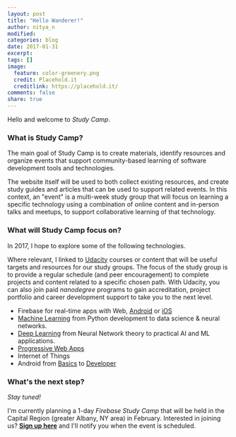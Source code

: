 ```yaml
---
layout: post
title: "Hello Wanderer!"
author: nitya_n
modified:
categories: blog
date: 2017-01-31
excerpt:
tags: []
image:
  feature: color-greenery.png
  credit: Placehold.it
  creditlink: https://placehold.it/
comments: false
share: true
---
```


Hello and welcome to _Study Camp_.

### What is Study Camp?

The main goal of Study Camp is to create materials, identify resources and organize events that support community-based learning of software development tools and technologies.

The website itself will be used to both collect existing resources, and create study guides and articles that can be used to support related events. In this context, an "event" is a multi-week study group that will focus on learning a specific technology using a combination of online content and in-person talks and meetups, to support collaborative learning of that technology.

### What will Study Camp focus on?

In 2017, I hope to explore some of the following technologies. 

Where relevant, I linked to [Udacity](http://www.udacity.com) courses or content that will be useful targets and resources for our study groups. The focus of the study group is to provide a regular schedule (and peer encouragement) to complete projects and content related to a specific chosen path. With Udacity, you can also join paid _nanodegree_ programs to gain accreditation, project portfolio and career development support to take you to the next level.

 * Firebase for real-time apps with Web, [Android](https://www.udacity.com/course/firebase-in-a-weekend-by-google-android--ud0352) or [iOS](https://www.udacity.com/course/firebase-in-a-weekend-by-google-ios--ud0351)
 * [Machine Learning](https://www.udacity.com/course/machine-learning-engineer-nanodegree--nd009) from Python development to data science & neural networks.
 * [Deep Learning](https://www.udacity.com/course/deep-learning-nanodegree-foundation--nd101) from Neural Network theory to practical AI and ML applications.
 * [Progressive Web Apps](https://www.udacity.com/progressive-web-apps)
 * Internet of Things
 * Android from [Basics](https://www.udacity.com/course/android-basics-nanodegree-by-google--nd803) to [Developer](https://www.udacity.com/course/android-developer-nanodegree-by-google--nd801) 


### What's the next step?

_Stay tuned!_

I'm currently planning a 1-day _Firebase Study Camp_ that will be held in the Capital Region (greater Albany, NY area) in February. Interested in joining us? [**Sign up here**](http://bit.ly/firebase-camp-2017) and I'll notify you when the event is scheduled.

